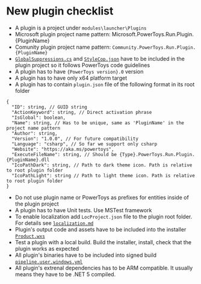 # New plugin checklist
- A plugin is a project under `modules\launcher\Plugins`
- Microsoft plugin project name pattern: Microsoft.PowerToys.Run.Plugin.{PluginName}
- Comunity plugin project name pattern: `Community.PowerToys.Run.Plugin.{PluginName}`
- [`GlobalSuppressions.cs`](/src/codeAnalysis/GlobalSuppressions.cs) and [`StyleCop.json`](/src/codeAnalysis/StyleCop.json) have to be included in the plugin project so it follows PowerToys code guidelines
- A plugin has to have `{PowerToys version}.0` version
- A plugin has to have only x64 platform target
- A plugin has to contain `plugin.json` file of the following format in its root folder
```
{
  "ID": string, // GUID string
  "ActionKeyword": string, // Direct activation phrase
  "IsGlobal": boolean,
  "Name": string, // Has to be unique, same as 'PluginName' in the project name pattern  
  "Author": string,
  "Version": "1.0.0", // For future compatibility
  "Language": "csharp", // So far we support only csharp 
  "Website": "https://aka.ms/powertoys",
  "ExecuteFileName": string, // Should be {Type}.PowerToys.Run.Plugin.{PluginName}.dll
  "IcoPathDark": string, // Path to dark theme icon. Path is relative to root plugin folder 
  "IcoPathLight": string // Path to light theme icon. Path is relative to root plugin folder 
}
```
- Do not use plugin name or PowerToys as prefixes for entities inside of the plugin project
- A plugin has to have Unit tests. Use MSTest framework
- To enable localization add `LocProject.json` file to the plugin root folder. For details see [`localization.md`](/doc/devdocs/localization.md#enabling-localization-on-a-new-project)
- Plugin's output code and assets have to be included into the installer [`Product.wxs`](\installer\PowerToysSetup\Prodcut.wxs)
- Test a plugin with a local build. Build the installer, install, check that the plugin works as expected
- All plugin's binaries have to be included into signed build [`pipeline.user.windows.yml`](\.pipelines\pipeline.user.windows.yml)
- All plugin's extrenal dependencies has to be ARM compatible. It usually means they have to be .NET 5 compiled.
